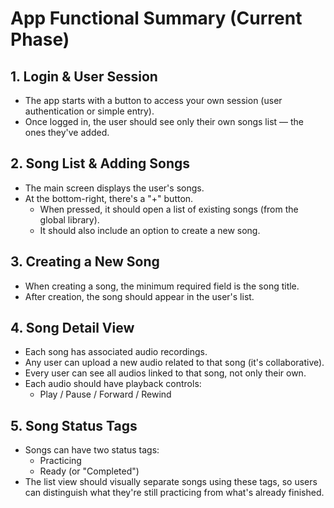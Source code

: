 # App Functional Summary (Current Phase)

## 1. Login & User Session
- The app starts with a button to access your own session (user authentication or simple entry).
- Once logged in, the user should see only their own songs list — the ones they've added.

## 2. Song List & Adding Songs
- The main screen displays the user's songs.
- At the bottom-right, there's a "+" button.
    - When pressed, it should open a list of existing songs (from the global library).
    - It should also include an option to create a new song.

## 3. Creating a New Song
- When creating a song, the minimum required field is the song title.
- After creation, the song should appear in the user's list.

## 4. Song Detail View
- Each song has associated audio recordings.
- Any user can upload a new audio related to that song (it's collaborative).
- Every user can see all audios linked to that song, not only their own.
- Each audio should have playback controls:
    - Play / Pause / Forward / Rewind

## 5. Song Status Tags
- Songs can have two status tags:
    - Practicing
    - Ready (or "Completed")
- The list view should visually separate songs using these tags, so users can distinguish what they're still practicing from what's already finished.
